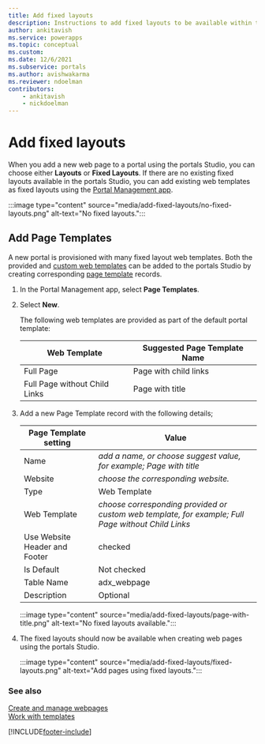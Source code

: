 ```yaml
---
title: Add fixed layouts
description: Instructions to add fixed layouts to be available within the portals Studio.
author: ankitavish
ms.service: powerapps
ms.topic: conceptual
ms.custom: 
ms.date: 12/6/2021
ms.subservice: portals
ms.author: avishwakarma
ms.reviewer: ndoelman
contributors:
    - ankitavish
    - nickdoelman
---
```


# Add fixed layouts

When you add a new web page to a portal using the portals Studio, you can choose either **Layouts** or **Fixed Layouts**. If there are no existing fixed layouts available in the portals Studio, you can add existing web templates as fixed layouts using the [Portal Management app](configure-portal.md).

:::image type="content" source="media/add-fixed-layouts/no-fixed-layouts.png" alt-text="No fixed layouts.":::

## Add Page Templates

A new portal is provisioned with many fixed layout web templates. Both the provided and [custom web templates](../liquid/create-custom-template.md) can be added to the portals Studio by creating corresponding [page template](page-templates.md) records.

1. In the Portal Management app, select **Page Templates**.

1. Select **New**.

    The following web templates are provided as part of the default portal template:

    | Web Template | Suggested Page Template Name |
    | - | - |
    | Full Page | Page with child links |
    | Full Page without Child Links | Page with title |

1. Add a new Page Template record with the following details;

    | Page Template setting | Value |
    | - | - |
    | Name | *add a name, or choose suggest value, for example; Page with title* |
    | Website | *choose the corresponding website.* |
    | Type | Web Template |
    | Web Template | *choose corresponding provided or custom web template, for example; Full Page without Child Links* |
    | Use Website Header and Footer | checked |
    | Is Default | Not checked |
    | Table Name | adx_webpage |
    | Description | Optional |

    :::image type="content" source="media/add-fixed-layouts/page-with-title.png" alt-text="No fixed layouts available.":::

1. The fixed layouts should now be available when creating web pages using the portals Studio.

    :::image type="content" source="media/add-fixed-layouts/fixed-layouts.png" alt-text="Add pages using fixed layouts.":::

### See also

[Create and manage webpages](../create-manage-webpages.md) <br>
[Work with templates](../work-with-templates.md)


[!INCLUDE[footer-include](../../../includes/footer-banner.md)]